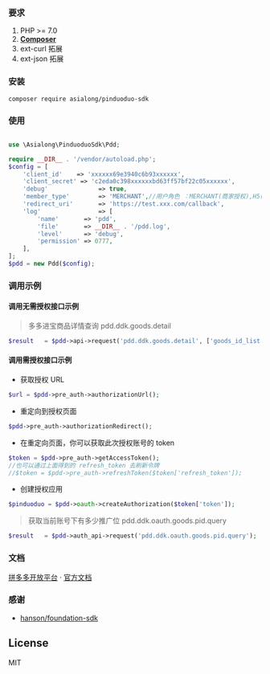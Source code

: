 ### 要求
1. PHP >= 7.0
2. **[Composer](https://getcomposer.org/)**
3. ext-curl 拓展
4. ext-json 拓展

### 安装

`composer require asialong/pinduoduo-sdk`

### 使用

```php

use \Asialong\PinduoduoSdk\Pdd;

require __DIR__ . '/vendor/autoload.php';
$config = [
    'client_id'    => 'xxxxxx69e3940c6b93xxxxxx',
    'client_secret' => 'c2eda0c398xxxxxxbd63ff57bf22c05xxxxxx',
    'debug'              => true,
    'member_type'        => 'MERCHANT',//用户角色 ：MERCHANT(商家授权),H5(移动端),多多客(JINBAO),
    'redirect_uri'       => 'https://test.xxx.com/callback',
    'log'                => [
        'name'       => 'pdd',
        'file'       => __DIR__ . '/pdd.log',
        'level'      => 'debug',
        'permission' => 0777,
    ],
];
$pdd = new Pdd($config);

```
### 调用示例


#### 调用无需授权接口示例
> 多多进宝商品详情查询 pdd.ddk.goods.detail
```php
$result   = $pdd->api->request('pdd.ddk.goods.detail', ['goods_id_list' => ['395581006']]);

```
#### 调用需授权接口示例

* 获取授权 URL
```php
$url = $pdd->pre_auth->authorizationUrl();
```
* 重定向到授权页面
```php
$pdd->pre_auth->authorizationRedirect();
```
* 在重定向页面，你可以获取此次授权账号的 token
```php
$token = $pdd->pre_auth->getAccessToken();
//也可以通过上面得到的 refresh_token 去刷新令牌
//$token = $pdd->pre_auth->refreshToken($token['refresh_token']);
```
* 创建授权应用
```php
$pinduoduo = $pdd->oauth->createAuthorization($token['token']);
```
> 获取当前账号下有多少推广位 pdd.ddk.oauth.goods.pid.query
```php
$result   = $pdd->auth_api->request('pdd.ddk.oauth.goods.pid.query');
```
### 文档
[拼多多开放平台](http://open.pinduoduo.com/)  · [官方文档](http://open.pinduoduo.com/#/apidocument)


### 感谢

-  [hanson/foundation-sdk](https://github.com/Hanson/foundation-sdk)

## License

MIT
